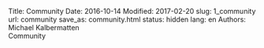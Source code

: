 Title: Community
Date: 2016-10-14
Modified: 2017-02-20
slug: 1_community
url: community
save_as: community.html
status: hidden
lang: en
Authors: Michael Kalbermatten
<br>
Community
